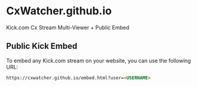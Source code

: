 # CxWatcher.github.io

Kick.com Cx Stream Multi-Viewer + Public Embed

## Public Kick Embed

To embed any Kick.com stream on your website, you can use the following URL:

```html
https://cxwatcher.github.io/embed.html?user=<USERNAME>
```
